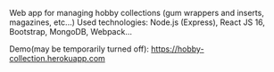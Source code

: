 Web app for managing hobby collections (gum wrappers and inserts, magazines, etc...)
Used technologies: Node.js (Express), React JS 16, Bootstrap, MongoDB, Webpack... 

Demo(may be temporarily turned off): https://hobby-collection.herokuapp.com
